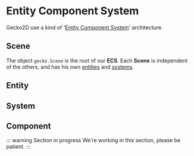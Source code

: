 # Entity Component System
Gecko2D use a kind of '[Entity Component System](https://en.wikipedia.org/wiki/Entity%E2%80%93component%E2%80%93system)' architecture. 

## Scene
The object `gecko.Scene` is the root of our __ECS__. Each __Scene__ is independent of the others, and has his own [entities](#entity) and [systems](#system). 

## Entity

## System

## Component

::: warning Section in progress
We're working in this section, please be patient.
::: 